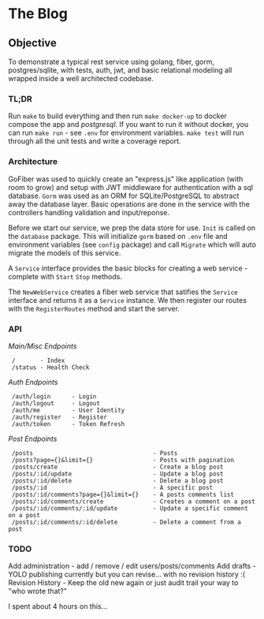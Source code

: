 # The Blog #

## Objective ##
To demonstrate a typical rest service using golang, fiber, gorm, postgres/sqlite, with tests, auth, jwt, and basic relational modeling all wrapped
inside a well architected codebase.

### TL;DR ###
Run `make` to build everything and then run `make docker-up` to docker compose the app and *postgresql*. If you want to run it without docker, you can
run `make run` - see `.env` for environment variables. `make test` will run through all the unit tests and write a coverage report.

### Architecture ###
GoFiber was used to quickly create an "express.js" like application (with room to grow) and setup with JWT middleware for authentication with a sql database. `Gorm` was used as an ORM for SQLite/PostgreSQL to abstract away the database layer. Basic operations are done in the service with the controllers handling validation and input/reponse.

Before we start our service, we prep the data store for use. `Init` is called on the `database` package. This will initialize `gorm` based on `.env` file and environment variables (see `config` package) and call `Migrate` which will auto migrate the models of this service.

A `Service` interface provides the basic blocks for creating a web service - complete with `Start` `Stop` methods.

The `NewWebService` creates a fiber web service that satifies the `Service` interface and returns it as a `Service` instance.
We then register our routes with the `RegisterRoutes` method and start the server.


### API ###
*Main/Misc Endpoints*
```
 /       - Index
 /status - Health Check
```

*Auth Endpoints*
```
 /auth/login      - Login
 /auth/logout     - Logout
 /auth/me         - User Identity
 /auth/register   - Register
 /auth/token      - Token Refresh
```

*Post Endpoints*
```
 /posts                                  - Posts
 /posts?page={}&limit={}                 - Posts with pagination
 /posts/create                           - Create a blog post
 /posts/:id/update                       - Update a blog post
 /posts/:id/delete                       - Delete a blog post
 /posts/:id                              - A specific post
 /posts/:id/comments?page={}&limit={}    - A posts comments list
 /posts/:id/comments/create              - Creates a comment on a post
 /posts/:id/comments/:id/update          - Update a specific comment on a post
 /posts/:id/comments/:id/delete          - Delete a comment from a post
 ```

 ### TODO ###
 Add administration - add / remove / edit users/posts/comments
 Add drafts - YOLO publishing currently but you can revise... with no revision history :(
 Revision History - Keep the old new again or just audit trail your way to "who wrote that?"


 I spent about 4 hours on this...